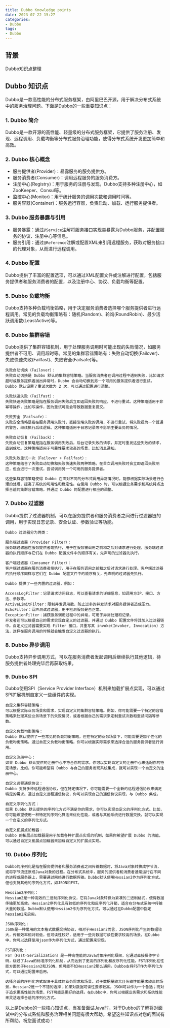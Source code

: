 ```yaml
---
title: Dubbo Knowledge points
date: 2023-07-22 15:27
categories:
- Dubbo
tags:
- Dubbo
---
```


## 背景
Dubbo知识点整理

## Dubbo 知识点

Dubbo是一款高性能的分布式服务框架，由阿里巴巴开源，用于解决分布式系统中的服务治理问题。下面是Dubbo的一些重要知识点：

### 1. Dubbo 简介

Dubbo是一款开源的高性能、轻量级的分布式服务框架，它提供了服务注册、发现、远程调用、负载均衡等分布式服务治理功能，使得分布式系统开发更加简单和高效。

### 2. Dubbo 核心概念

- 服务提供者(Provider)：暴露服务的服务提供方。
- 服务消费者(Consumer)：调用远程服务的服务消费方。
- 注册中心(Registry)：用于服务的注册与发现，Dubbo支持多种注册中心，如ZooKeeper、Consul等。
- 监控中心(Monitor)：用于统计服务的调用次数和调用时间等。
- 服务容器(Container)：服务运行容器，负责启动、加载、运行服务提供者。

### 3. Dubbo 服务暴露与引用

- 服务暴露：通过`@Service`注解将服务接口实现类暴露为Dubbo服务，并配置服务的协议、注册中心等信息。
- 服务引用：通过`@Reference`注解或配置XML来引用远程服务，获取对服务接口的代理对象，从而进行远程调用。

### 4. Dubbo 配置

Dubbo提供了丰富的配置选项，可以通过XML配置文件或注解进行配置，包括服务提供者和服务消费者的配置，以及注册中心、协议、负载均衡等配置。

### 5. Dubbo 负载均衡

Dubbo支持多种负载均衡策略，用于决定服务消费者选择哪个服务提供者进行远程调用。常见的负载均衡策略有：随机(Random)、轮询(RoundRobin)、最少活跃调用数(LeastActive)等。

### 6. Dubbo 集群容错

Dubbo提供了集群容错机制，用于处理服务调用时可能出现的失败情况，如服务提供者不可用、调用超时等。常见的集群容错策略有：失败自动切换(Failover)、失败快速失败(Failfast)、失败安全(Failsafe)等。
```
失败自动切换（Failover）：
失败自动切换是 Dubbo 默认的集群容错策略。当服务消费者在调用过程中遇到失败，比如请求超时或服务提供者抛出异常时，Dubbo 会自动切换到另一个可用的服务提供者进行重试。Dubbo 默认设置了重试次数为 2 次，可以通过配置进行调整。

失败快速失败（Failfast）：
失败快速失败策略是指在服务调用失败后立即返回失败的响应，不进行重试。这种策略适用于非幂等操作，比如写操作，因为重试可能会导致数据重复提交。

失败安全（Failsafe）：
失败安全策略是指在服务调用失败时，直接忽略失败的调用，不进行重试，将失败视为一个普通的警告，继续执行后续逻辑。这种策略适用于日志记录等不影响主要业务的情况。

失败自动恢复（Failback）：
失败自动恢复策略是指在服务调用失败后，后台记录失败的请求，并定时重发这些失败的请求，直到成功。这种策略适用于可靠性要求较高的场景，比如消息通知。

失败失败重试一次（Failover + Failfast）：
这种策略结合了失败自动切换和失败快速失败两种策略。在首次调用失败时会立即返回失败响应，但会进行一次重试，尝试调用另一个可用的服务提供者。

这些集群容错策略使得 Dubbo 在面对不同的分布式调用异常情况时，能够根据实际场景进行合理的处理，提高了系统的可用性和稳定性。在使用 Dubbo 时，可以根据业务需求和系统特点选择合适的集群容错策略，并通过 Dubbo 的配置进行相应的调整。
```

### 7. Dubbo 过滤器

Dubbo提供了过滤器机制，可以在服务提供者和服务消费者之间进行过滤器链的调用，用于实现日志记录、安全认证、参数验证等功能。
```
Dubbo 过滤器分为两类：

服务端过滤器（Provider Filter）：
服务端过滤器在服务提供者端执行，用于在服务被调用之前和之后对请求进行处理。服务端过滤器的执行顺序与它们在 Dubbo 配置文件中的顺序有关，先声明的过滤器先执行。

客户端过滤器（Consumer Filter）：
客户端过滤器在服务消费者端执行，用于在服务调用之前和之后对请求进行处理。客户端过滤器的执行顺序同样与它们在 Dubbo 配置文件中的顺序有关，先声明的过滤器先执行。

Dubbo 提供了一些内置的过滤器，例如：

AccessLogFilter：记录请求访问日志，可以查看请求的详细信息，如调用方IP、接口、方法、参数等。
ActiveLimitFilter：限制并发调用数，防止过多的并发请求对服务提供者造成压力。
EchoFilter：回声测试过滤器，用于检测服务是否正常。
ExceptionFilter：捕获服务调用过程中的异常，可用于异常处理和记录。
开发者还可以根据自己的需求实现自定义的过滤器，并通过 Dubbo 配置文件将其加入过滤器链中。自定义过滤器需要实现 Filter 接口，并重写其 invoke(Invoker, Invocation) 方法，这样在服务调用的时候就会触发自定义过滤器的执行。
```

### 8. Dubbo 异步调用

Dubbo支持异步调用方式，可以在服务消费者发起调用后继续执行其他逻辑，待服务提供者处理完毕后再获取结果。

### 9. Dubbo SPI

Dubbo使用SPI（Service Provider Interface）机制来加载扩展点实现，可以通过SPI扩展机制自定义一些组件的实现。

```
自定义集群容错策略：
可以根据实际业务场景和需求，实现自定义的集群容错策略。例如，你可能需要一个特定的容错策略来处理某些业务场景下的失败情况，或者根据自己的需求来定制重试次数和重试间隔等参数。

自定义负载均衡策略：
Dubbo 默认提供了一些常见的负载均衡策略，但在特定的业务场景下，可能需要更加个性化的负载均衡策略。通过自定义负载均衡策略，你可以根据实际需求来选择合适的服务提供者进行调用。

自定义注册中心：
如果 Dubbo 默认提供的注册中心不符合你的需求，你可以实现自定义的注册中心来适配你的特定场景。比如，你可能希望将 Dubbo 与自己的服务发现系统集成，就可以实现一个自定义的注册中心。

自定义远程通信协议：
Dubbo 支持多种远程通信协议，但在特定情况下，你可能需要一个全新的远程通信协议来满足特定的需求。通过自定义远程通信协议，你可以实现自己的通信协议实现，与 Dubbo 集成。

自定义序列化方式：
如果 Dubbo 默认提供的序列化方式不满足你的需求，你可以实现自定义的序列化方式。比如，你可能希望使用一种特定的序列化算法来优化性能，或者与其他系统进行数据交换，就可以实现一个自定义的序列化方式。

自定义拓展点加载器：
Dubbo 的拓展点加载器是用于加载各种扩展点实现的机制，如果你希望扩展 Dubbo 的功能，可以通过自定义拓展点加载器来加载自定义的扩展点实现。
```

### 10. Dubbo 序列化
```
Dubbo的序列化是指在服务提供者和服务消费者之间传输数据时，将Java对象转换成字节流，或将字节流还原成Java对象的过程。在分布式系统中，服务的提供者和消费者通常运行在不同的进程或服务器上，需要通过网络进行数据传输。Dubbo默认使用Hessian2作为序列化方式，但也支持其他的序列化方式，如JSON和FST。

Hessian2序列化：
Hessian2是一种高效的二进制序列化协议，它将Java对象转换为紧凑的二进制格式，使得数据传输更加高效。Hessian2序列化具有较低的序列化和反序列化开销，适合在分布式系统中传输大量的数据。Dubbo默认使用Hessian2作为序列化方式，可以通过在Dubbo配置中指定hessian2来启用。

JSON序列化：
JSON是一种常用的文本格式数据交换协议，相对于Hessian2而言，JSON序列化产生的数据较大，传输效率相对较低，但可读性较好，适用于一些对数据可读性要求较高的场景。在Dubbo中，你可以选择使用json作为序列化方式，通过配置来实现。

FST序列化：
FST（Fast-Serialization）是一种高性能的Java对象序列化框架，它通过直接操作字节码，绕过了Java的标准序列化机制，从而达到了更高的序列化和反序列化性能。FST序列化在性能方面优于Hessian2和JSON，但可能不如Hessian2那么通用。Dubbo支持FST作为序列化方式，可以通过配置来启用。

选择合适的序列化方式取决于具体的业务需求和场景。对于数据量较大且传输性能要求较高的场景，Hessian2是一个不错的选择；如果对数据可读性要求较高，JSON可以作为一个备选；而对于追求更高性能的场景，FST可能是更好的选择。在Dubbo中，你可以根据业务需求和系统性能来灵活选择合适的序列化方式。
```

以上是Dubbo的一些核心知识点，当准备面试Java时，对于Dubbo的了解将对面试中的分布式系统和服务治理相关问题有很大帮助。希望这些知识点对您的面试有所帮助。祝您面试成功！


